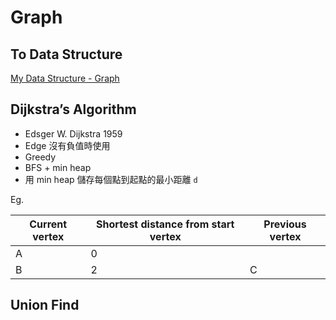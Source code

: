 # Graph

## To Data Structure

[My Data Structure - Graph](https://github.com/chengr4/my-data-structures/tree/main/graph)

## Dijkstra’s Algorithm

- Edsger W. Dijkstra 1959
- Edge 沒有負值時使用
- Greedy
- BFS + min heap
- 用 min heap 儲存每個點到起點的最小距離 `d`

Eg.

| Current vertex | Shortest distance from start vertex | Previous vertex |
| -------------- | ----------------------------------- | --------------- |
| A              | 0                                   ||
| B              | 2                                   | C               |

## Union Find

